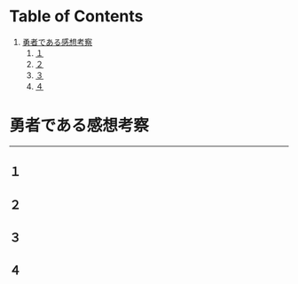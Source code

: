 
# Table of Contents

1.  [勇者である感想考察](#org0302935)
    1.  [１](#org1fa3040)
    2.  [２](#orgeb2278e)
    3.  [３](#org418e107)
    4.  [４](#org43e1c17)



<a id="org0302935"></a>

# 勇者である感想考察

---


<a id="org1fa3040"></a>

## １


<a id="orgeb2278e"></a>

## ２


<a id="org418e107"></a>

## ３


<a id="org43e1c17"></a>

## ４

